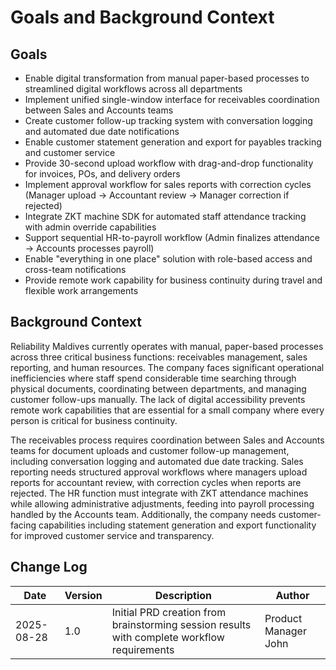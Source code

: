 # Goals and Background Context

## Goals
- Enable digital transformation from manual paper-based processes to streamlined digital workflows across all departments
- Implement unified single-window interface for receivables coordination between Sales and Accounts teams
- Create customer follow-up tracking system with conversation logging and automated due date notifications
- Enable customer statement generation and export for payables tracking and customer service
- Provide 30-second upload workflow with drag-and-drop functionality for invoices, POs, and delivery orders
- Implement approval workflow for sales reports with correction cycles (Manager upload → Accountant review → Manager correction if rejected)
- Integrate ZKT machine SDK for automated staff attendance tracking with admin override capabilities
- Support sequential HR-to-payroll workflow (Admin finalizes attendance → Accounts processes payroll)
- Enable "everything in one place" solution with role-based access and cross-team notifications
- Provide remote work capability for business continuity during travel and flexible work arrangements

## Background Context
Reliability Maldives currently operates with manual, paper-based processes across three critical business functions: receivables management, sales reporting, and human resources. The company faces significant operational inefficiencies where staff spend considerable time searching through physical documents, coordinating between departments, and managing customer follow-ups manually. The lack of digital accessibility prevents remote work capabilities that are essential for a small company where every person is critical for business continuity.

The receivables process requires coordination between Sales and Accounts teams for document uploads and customer follow-up management, including conversation logging and automated due date tracking. Sales reporting needs structured approval workflows where managers upload reports for accountant review, with correction cycles when reports are rejected. The HR function must integrate with ZKT attendance machines while allowing administrative adjustments, feeding into payroll processing handled by the Accounts team. Additionally, the company needs customer-facing capabilities including statement generation and export functionality for improved customer service and transparency.

## Change Log
| Date | Version | Description | Author |
|------|---------|-------------|--------|
| 2025-08-28 | 1.0 | Initial PRD creation from brainstorming session results with complete workflow requirements | Product Manager John |
